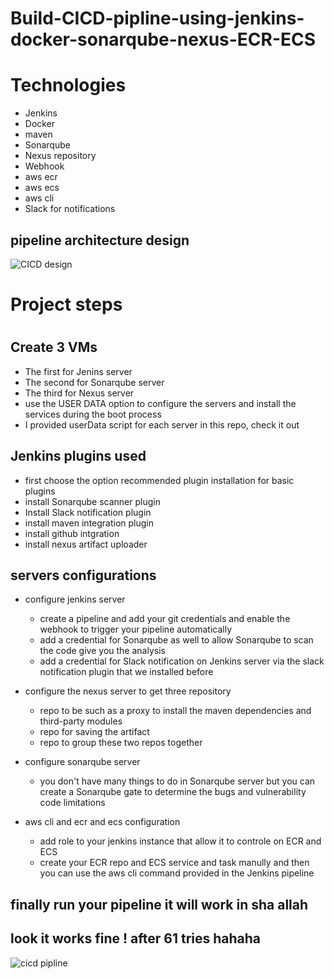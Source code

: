 # Build-CICD-pipline-using-jenkins-docker-sonarqube-nexus-ECR-ECS

# Technologies 
- Jenkins
- Docker
- maven
- Sonarqube
- Nexus repository 
- Webhook
- aws ecr
- aws ecs
- aws cli
- Slack for notifications

## pipeline architecture design

![CICD design](https://github.com/AbdelrhmanAli123/CI-jenkins-sonarqube-nexus-javaApp/assets/133269614/4626374b-2090-40ba-88c3-0fae058e8818)



# Project steps
#


## Create  3 VMs
- The first for Jenins server
- The second for Sonarqube server
- The third for Nexus server
- use the USER DATA option to configure the servers and install the services during the boot process
- I provided userData script for each server in this repo, check it out

## Jenkins plugins used
- first choose the option recommended plugin installation for basic plugins
- install Sonarqube scanner plugin
- Install Slack notification plugin
- install maven integration plugin
- install github intgration
- install nexus artifact uploader

## servers configurations 
- configure jenkins server
  - create a pipeline and add your git credentials and enable the webhook to trigger your pipeline automatically
  - add a credential for Sonarqube as well to allow Sonarqube to scan the code give you the analysis
  - add a credential for Slack notification on Jenkins server via the slack notification plugin that we installed before

- configure the nexus server to get three repository 
  - repo to be such as a proxy to install the maven dependencies and third-party modules
  - repo for saving the artifact
  - repo to group these two repos together

- configure sonarqube server 
  - you don't have many things to do in Sonarqube server but you can create a Sonarqube gate to determine the bugs and vulnerability code limitations

- aws cli and ecr and ecs configuration
  - add role to your jenkins instance that allow it to controle on ECR and ECS
  - create your ECR repo and ECS service and task manully and then you can use the aws cli command provided in the Jenkins pipeline

## finally run your pipeline it will work in sha allah

## look it works fine ! after 61 tries hahaha

![cicd pipline](https://github.com/AbdelrhmanAli123/CI-jenkins-sonarqube-nexus-javaApp/assets/133269614/99d041ed-6376-4199-8c60-34f199d8c695)

